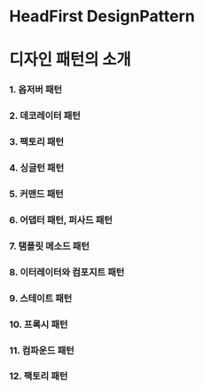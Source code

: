 # HeadFirst DesignPattern

<h1>디자인 패턴의 소개</h1>
<h3>1. 옵저버 패턴</h3>
<h3>2. 데코레이터 패턴</h3>
<h3>3. 팩토리 패턴</h3>
<h3>4. 싱글턴 패턴</h3>
<h3>5. 커맨드 패턴</h3>
<h3>6. 어댑터 패턴, 퍼사드 패턴</h3>
<h3>7. 탬플릿 메소드 패턴</h3>
<h3>8. 이터레이터와 컴포지트 패턴</h3>
<h3>9. 스테이트 패턴</h3>
<h3>10. 프록시 패턴</h3>
<h3>11. 컴파운드 패턴</h3>
<h3>12. 팩토리 패턴</h3>
